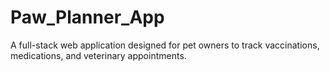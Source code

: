 # Paw_Planner_App
A full-stack web application designed for pet owners to track vaccinations, medications, and veterinary appointments.
